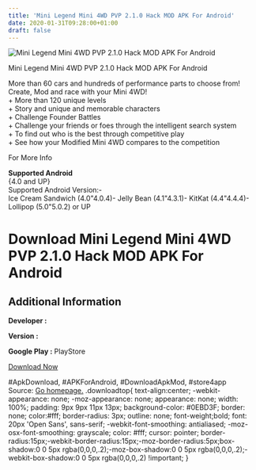 ```yaml
---
title: 'Mini Legend Mini 4WD PVP 2.1.0 Hack MOD APK For Android'
date: 2020-01-31T09:28:00+01:00
draft: false
---
```


![Mini Legend Mini 4WD PVP 2.1.0 Hack MOD APK For Android](https://i1.wp.com/apkhome.net/wp-content/uploads/2017/05/Mini-Legend-Mini-4WD-PVP-2.1.0.png "Mini Legend Mini 4WD PVP 2.1.0 Hack MOD APK For Android")

  

Mini Legend Mini 4WD PVP 2.1.0 Hack MOD APK For Android

More than 60 cars and hundreds of performance parts to choose from! Create, Mod and race with your Mini 4WD!  
\+ More than 120 unique levels  
\+ Story and unique and memorable characters  
\+ Challenge Founder Battles  
\+ Challenge your friends or foes through the intelligent search system  
\+ To find out who is the best through competitive play  
\+ See how your Modified Mini 4WD compares to the competition

For More Info

**Supported Android**  
{4.0 and UP}  
Supported Android Version:-  
Ice Cream Sandwich (4.0"4.0.4)- Jelly Bean (4.1"4.3.1)- KitKat (4.4"4.4.4)- Lollipop (5.0"5.0.2) or UP

Download Mini Legend Mini 4WD PVP 2.1.0 Hack MOD APK For Android
================================================================

Additional Information
----------------------

**Developer :**

**Version :**

**Google Play :** PlayStore

  

[Download Now](https://store4app.co/post/mini-legend-mini-4wd-pvp-2-1-0-hack-mod-apk-for-android_1573670938)

  
#ApkDownload, #APKForAndroid, #DownloadApkMod, #store4app  
Source: [Go homepage.](https://store4app.co/post/mini-legend-mini-4wd-pvp-2-1-0-hack-mod-apk-for-android_1573670938) .downloadtop{ text-align:center; -webkit-appearance: none; -moz-appearance: none; appearance: none; width: 100%; padding: 9px 9px 11px 13px; background-color: #0EBD3F; border: none; color:#fff; border-radius: 3px; outline: none; font-weight;bold; font: 20px 'Open Sans', sans-serif; -webkit-font-smoothing: antialiased; -moz-osx-font-smoothing: grayscale; color: #fff; cursor: pointer; border-radius:15px;-webkit-border-radius:15px;-moz-border-radius:5px;box-shadow:0 0 5px rgba(0,0,0,.2);-moz-box-shadow:0 0 5px rgba(0,0,0,.2);-webkit-box-shadow:0 0 5px rgba(0,0,0,.2) !important; }